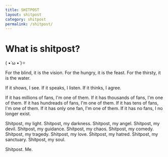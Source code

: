 ```yaml
---
title: SHITPOST
layout: shitpost
category: shitpost
permalink: /shitpost/
---
```



# What is shitpost? 
( •̀ ω •́ )✧

For the blind, it is the vision.
For the hungry, it is the feast.
For the thirsty, it is the water.

If it shows, I see.
If it speaks, I listen.
If it thinks, I agree.

If it has millions of fans, I'm one of them.
If it has thousands of fans, I'm one of them.
If it has hundreads of fans, I'm one of them.
If it has tens of fans, I'm one of them.
If it has only one fan, I'm one of them.
If it has no fans, I no longer exist.

Shitpost, my light.
Shitpost, my darkness.
Shitpost, my angel.
Shitpost, my devil.
Shitpost, my guidance.
Shitpost, my chaos.
Shitpost, my comedy.
Shitpost, my tragedy.
Shitpost, my love.
Shitpost, my hatred.
Shitpost, my sanctuary.
Shitpost, my soul.

Shitpost.
Me.

